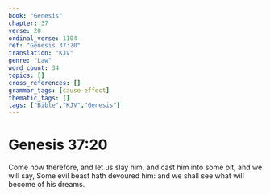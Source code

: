 ```yaml
---
book: "Genesis"
chapter: 37
verse: 20
ordinal_verse: 1104
ref: "Genesis 37:20"
translation: "KJV"
genre: "Law"
word_count: 34
topics: []
cross_references: []
grammar_tags: [cause-effect]
thematic_tags: []
tags: ["Bible","KJV","Genesis"]
---
```


# Genesis 37:20

Come now therefore, and let us slay him, and cast him into some pit, and we will say, Some evil beast hath devoured him: and we shall see what will become of his dreams.
